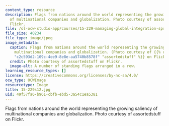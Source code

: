 ```yaml
---
content_type: resource
description: Flags from nations around the world representing the growing saliency
  of multinational companies and globalization. Photo courtesy of assortedstuff on
  Flickr.
file: /ol-ocw-studio-app/courses/15-229-managing-global-integration-spring-2012/49f57fa6b961cbfbebd53a54c1ea5381_15-229s12.jpg
file_size: 40234
file_type: image/jpeg
image_metadata:
  caption: Flags from nations around the world representing the growing saliency of
    multinational companies and globalization. (Photo courtesy of {{% resource_link
    "c2c593d2-109c-4ee9-8e8e-aa5740b8578f" "assortedstuff" %}} on Flickr.)
  credit: Photo courtesy of assortedstuff on Flickr.
  image-alt: A number of standing flags arranged in a row.
learning_resource_types: []
license: https://creativecommons.org/licenses/by-nc-sa/4.0/
ocw_type: OCWImage
resourcetype: Image
title: 15-229s12.jpg
uid: 49f57fa6-b961-cbfb-ebd5-3a54c1ea5381
---
```

Flags from nations around the world representing the growing saliency of multinational companies and globalization. Photo courtesy of assortedstuff on Flickr.